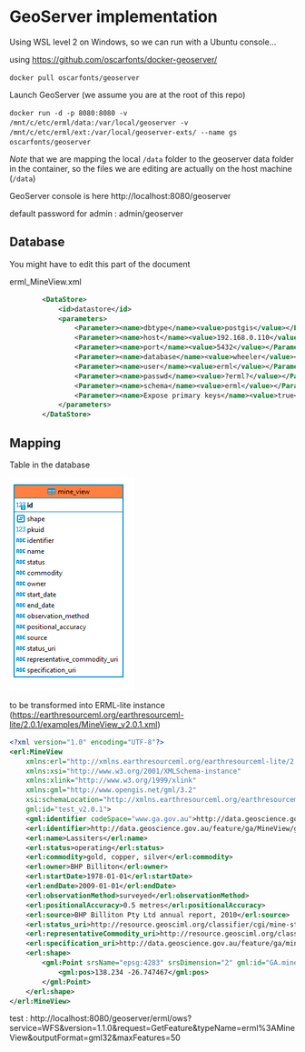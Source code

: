 # GeoServer implementation

Using WSL level 2 on Windows, so we can run with a Ubuntu console...

using https://github.com/oscarfonts/docker-geoserver/

`docker pull oscarfonts/geoserver`

Launch GeoServer (we assume you are at the root of this repo)

`docker run -d -p 8080:8080 -v /mnt/c/etc/erml/data:/var/local/geoserver -v /mnt/c/etc/erml/ext:/var/local/geoserver-exts/ --name gs oscarfonts/geoserver`

*Note* that we are mapping the local `/data` folder to the geoserver data folder in the container, so the files we are editing are actually on the host machine (`/data`)

GeoServer console is here http://localhost:8080/geoserver

default password for admin : admin/geoserver

## Database

You might have to edit this part of the document 

erml_MineView.xml 

```xml
		<DataStore>
			<id>datastore</id>
			<parameters>
				<Parameter><name>dbtype</name><value>postgis</value></Parameter>
				<Parameter><name>host</name><value>192.168.0.110</value></Parameter>
				<Parameter><name>port</name><value>5432</value></Parameter>
				<Parameter><name>database</name><value>wheeler</value></Parameter>
				<Parameter><name>user</name><value>erml</value></Parameter>
				<Parameter><name>passwd</name><value>?erml?</value></Parameter>
				<Parameter><name>schema</name><value>erml</value></Parameter>
				<Parameter><name>Expose primary keys</name><value>true</value></Parameter>
			</parameters>
        </DataStore>
```


## Mapping 



Table in the database

![alt text](../img/mine_view.png "mine_view")

to be transformed into ERML-lite instance (https://earthresourceml.org/earthresourceml-lite/2.0.1/examples/MineView_v2.0.1.xml)

```xml
<?xml version="1.0" encoding="UTF-8"?>
<erl:MineView     
    xmlns:erl="http://xmlns.earthresourceml.org/earthresourceml-lite/2.0"
    xmlns:xsi="http://www.w3.org/2001/XMLSchema-instance"
    xmlns:xlink="http://www.w3.org/1999/xlink"
    xmlns:gml="http://www.opengis.net/gml/3.2"
    xsi:schemaLocation="http://xmlns.earthresourceml.org/earthresourceml-lite/2.0 http://schemas.earthresourceml.org/earthresourceml-lite/2.0/erml-lite.xsd"
    gml:id="test_v2.0.1">
    <gml:identifier codeSpace="www.ga.gov.au">http://data.geoscience.gov.au/feature/ga/MineView/ga.MineView.123456</gml:identifier>
    <erl:identifier>http://data.geoscience.gov.au/feature/ga/MineView/ga.MineView.123456</erl:identifier>
    <erl:name>Lassiters</erl:name>
    <erl:status>operating</erl:status>
    <erl:commodity>gold, copper, silver</erl:commodity>
    <erl:owner>BHP Billiton</erl:owner>
    <erl:startDate>1978-01-01</erl:startDate>
    <erl:endDate>2009-01-01</erl:endDate>
    <erl:observationMethod>surveyed</erl:observationMethod>
    <erl:positionalAccuracy>0.5 metres</erl:positionalAccuracy>
    <erl:source>BHP Billiton Pty Ltd annual report, 2010</erl:source>
    <erl:status_uri>http://resource.geosciml.org/classifier/cgi/mine-status/operating</erl:status_uri>
    <erl:representativeCommodity_uri>http://resource.geosciml.org/classifier/cgi/commodity-code/precious-metal</erl:representativeCommodity_uri>
    <erl:specification_uri>http://data.geoscience.gov.au/feature/ga/mine/ga.mine.123456</erl:specification_uri>
    <erl:shape>
        <gml:Point srsName="epsg:4283" srsDimension="2" gml:id="GA.mineView.123456.point">          
            <gml:pos>138.234 -26.747467</gml:pos>
        </gml:Point>
    </erl:shape>
</erl:MineView>
```

test : http://localhost:8080/geoserver/erml/ows?service=WFS&version=1.1.0&request=GetFeature&typeName=erml%3AMineView&outputFormat=gml32&maxFeatures=50